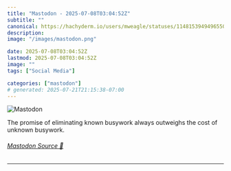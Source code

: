 ```yaml
---
title: "Mastodon - 2025-07-08T03:04:52Z"
subtitle: ""
canonical: https://hachyderm.io/users/mweagle/statuses/114815394949655033
description:
image: "/images/mastodon.png"

date: 2025-07-08T03:04:52Z
lastmod: 2025-07-08T03:04:52Z
image: ""
tags: ["Social Media"]

categories: ["mastodon"]
# generated: 2025-07-21T21:15:38-07:00
---
```

![Mastodon](/images/mastodon.png)

<p>The promise of eliminating known busywork always outweighs the cost of unknown busywork.</p>


###### [Mastodon Source 🐘](https://hachyderm.io/@mweagle/114815394949655033)

___
